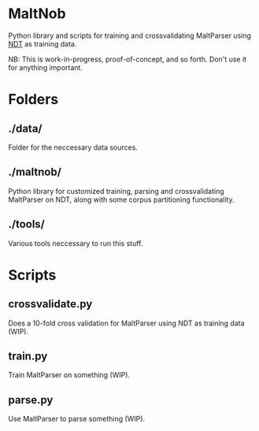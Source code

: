# MaltNob #
Python library and scripts for training and crossvalidating MaltParser using [NDT](http://www.nb.no/Tilbud/Forske/Spraakbanken/Tilgjengelege-ressursar/Tekstressursar) as training data.

NB: This is work-in-progress, proof-of-concept, and so forth. Don't use it for anything important.

# Folders #

## ./data/ ##
Folder for the neccessary data sources.

## ./maltnob/ ##
Python library for customized training, parsing and crossvalidating MaltParser on NDT, along with some corpus partitioning functionality.

## ./tools/ ##
Various tools neccessary to run this stuff.

# Scripts #
## crossvalidate.py ##
Does a 10-fold cross validation for MaltParser using NDT as training data (WIP).

## train.py ##
Train MaltParser on something (WIP).

## parse.py ##
Use MaltParser to parse something (WIP).
